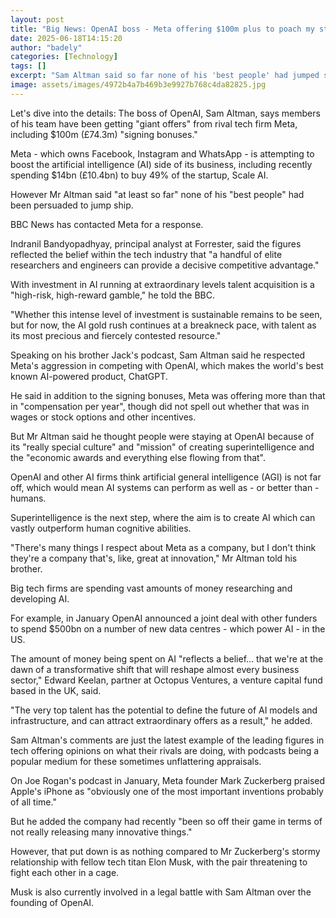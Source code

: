 ```yaml
---
layout: post
title: "Big News: OpenAI boss - Meta offering $100m plus to poach my staff"
date: 2025-06-18T14:15:20
author: "badely"
categories: [Technology]
tags: []
excerpt: "Sam Altman said so far none of his 'best people' had jumped ship to his big tech rival."
image: assets/images/4972b4a7b469b3e9927b768c4da82825.jpg
---
```


Let's dive into the details: The boss of OpenAI, Sam Altman, says members of his team have been getting  "giant offers" from rival tech firm Meta, including $100m (£74.3m) "signing bonuses."

Meta - which owns Facebook, Instagram and WhatsApp - is attempting to boost the artificial intelligence (AI) side of its business, including recently spending $14bn (£10.4bn) to buy 49% of the startup, Scale AI.

However Mr Altman said "at least so far" none of his "best people" had been persuaded to jump ship.

BBC News has contacted Meta for a response.

Indranil Bandyopadhyay, principal analyst at Forrester, said the figures reflected the belief within the tech industry that "a handful of elite researchers and engineers can provide a decisive competitive advantage."

With investment in AI running at extraordinary levels talent acquisition is a "high-risk, high-reward gamble," he told the BBC.

"Whether this intense level of investment is sustainable remains to be seen, but for now, the AI gold rush continues at a breakneck pace, with talent as its most precious and fiercely contested resource." 

Speaking on his brother Jack's podcast, Sam Altman said he respected Meta's aggression in competing with OpenAI, which makes the world's best known AI-powered product, ChatGPT. 

He said in addition to the signing bonuses, Meta was offering more than that in "compensation per year", though did not spell out whether that was in wages or stock options and other incentives.

But Mr Altman said he thought people were staying at OpenAI because of its "really special culture" and "mission" of creating superintelligence and the "economic awards and everything else flowing from that".

OpenAI and other AI firms think artificial general intelligence (AGI) is not far off, which would mean AI systems can perform as well as - or better than - humans.

Superintelligence is the next step, where the aim is to create AI which can vastly outperform human cognitive abilities.

"There's many things I respect about Meta as a company, but I don't think they're a company that's, like, great at innovation," Mr Altman told his brother.

Big tech firms are spending vast amounts of money researching and developing AI.

For example, in January OpenAI announced a joint deal with other funders to spend $500bn on a number of new data centres - which power AI - in the US.

The amount of money being spent on AI "reflects a belief... that we're at the dawn of a transformative shift that will reshape almost every business sector," Edward Keelan, partner at Octopus Ventures, a venture capital fund based in the UK, said.

"The very top talent has the potential to define the future of AI models and infrastructure, and can attract extraordinary offers as a result," he added.

Sam Altman's comments are just the latest example of the leading figures in tech offering opinions on what their rivals are doing, with podcasts being a popular medium for these sometimes unflattering appraisals. 

On Joe Rogan's podcast in January, Meta founder Mark Zuckerberg praised Apple's iPhone as "obviously one of the most important inventions probably of all time."

But he added the company had recently "been so off their game in terms of not really releasing many innovative things."

However, that put down is as nothing compared to Mr Zuckerberg's stormy relationship with fellow tech titan Elon Musk, with the pair threatening to fight each other in a cage.

Musk is also currently involved in a legal battle with Sam Altman over the founding of OpenAI.


